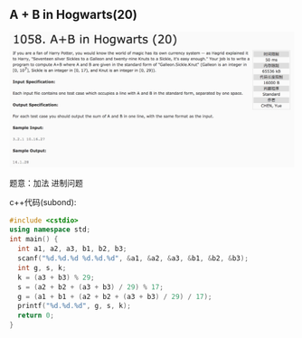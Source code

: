 ## A + B in Hogwarts(20)

![1058](image/1058.png)

题意：加法 进制问题

c++代码(subond):

```c++
#include <cstdio>
using namespace std;
int main() {
  int a1, a2, a3, b1, b2, b3;
  scanf("%d.%d.%d %d.%d.%d", &a1, &a2, &a3, &b1, &b2, &b3);
  int g, s, k;
  k = (a3 + b3) % 29;
  s = (a2 + b2 + (a3 + b3) / 29) % 17;
  g = (a1 + b1 + (a2 + b2 + (a3 + b3) / 29) / 17);
  printf("%d.%d.%d", g, s, k);
  return 0;
}

```
